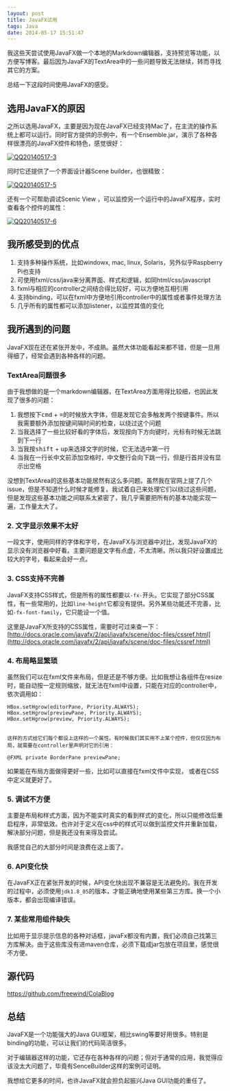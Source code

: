 ```yaml
---
layout: post
title: JavaFX试用
tags: Java
date: 2014-05-17 15:51:47
---
```


我这些天尝试使用JavaFX做一个本地的Markdown编辑器，支持预览等功能，以方便写博客。最后因为JavaFX的TextArea中的一些问题导致无法继续，转而寻找其它的方案。

总结一下这段时间使用JavaFX的感受。

## 选用JavaFX的原因

之所以选用JavaFX，主要是因为现在JavaFX已经支持Mac了，在主流的操作系统上都可以运行。同时官方提供的示例中，有一个Ensemble.jar，演示了各种各样很漂亮的JavaFX控件和特色，感觉很好：

[![QQ20140517-3](http://freewind.me/wp-content/uploads/2014/05/QQ20140517-3.png)](http://freewind.me/wp-content/uploads/2014/05/QQ20140517-3.png)

同时它还提供了一个界面设计器Scene builder，也很精致：

[![QQ20140517-5](http://freewind.me/wp-content/uploads/2014/05/QQ20140517-5.png)](http://freewind.me/wp-content/uploads/2014/05/QQ20140517-5.png)

还有一个可帮助调试Scenic View ，可以监控另一个运行中的JavaFX程序，实时查看各个控件的属性：

[![QQ20140517-6](http://freewind.me/wp-content/uploads/2014/05/QQ20140517-6.png)](http://freewind.me/wp-content/uploads/2014/05/QQ20140517-6.png)

## 我所感受到的优点

1.  支持多种操作系统，比如windowx, mac, linux, Solaris，另外似乎<span style="font-size: 14px; line-height: 1.5em;">Raspberry Pi也支持</span>
2.  可使用fxml/css/java来分离界面、样式和逻辑，如同html/css/javascript
3.  fxml与相应的controller之间结合得比较好，可以方便地互相引用
4.  支持binding，可以在fxml中方便地引用controller中的属性或者事件处理方法
5.  几乎所有的属性都可以添加listener，以监控其值的变化

## 我所遇到的问题

JavaFX现在还在紧张开发中，不成熟。虽然大体功能看起来都不错，但是一旦用得细了，经常会遇到各种各样的问题。

### TextArea问题很多

由于我想做的是一个markdown编辑器，在TextArea方面用得比较细，也因此发现了很多的问题：

1.  我想按下<kbd>cmd</kbd> + <kbd>=</kbd>的时候放大字体，但是发现它会多触发两个按键事件。所以我需要额外添加按键间隔时间的检查，以绕过这个问题
2.  当我选择了一些比较好看的字体后，发现按向下方向键时，光标有时候无法跳到下一行
3.  当我按<kbd>shift</kbd> + <kbd>up</kbd>来选择文字的时候，它无法选中第一行
4.  当我在一行长中文前添加空格时，中文整行会向下跳一行，但是行首并没有显示出空格

没想到TextArea的这些基本功能居然有这么多问题。虽然我在官网上提了几个issue，但是不知道什么时候才能修复。我试着自己来处理它们以绕过这些问题，但是发现这些基本功能之间联系太紧密了，我几乎需要把所有的基本功能实现一遍，工作量太大了。

### 2. 文字显示效果不太好

一段文字，使用同样的字体和字号，在JavaFX与浏览器中对比，发现JavaFX的显示没有浏览器中好看。主要问题是文字有点虚，不太清晰。所以我只好设置成比较大的字号，看起来会好一点。

### 3. CSS支持不完善

JavaFX支持CSS样式，但是所有的属性都要以`-fx-`开头。它实现了部分CSS属性，有一些常用的，比如`line-height`它都没有提供。另外某些功能还不完善，比如`-fx-font-family`，它只能设一个值。

这里是JavaFX所支持的CSS属性，需要时可过来查一下：[http://docs.oracle.com/javafx/2/api/javafx/scene/doc-files/cssref.html](http://docs.oracle.com/javafx/2/api/javafx/scene/doc-files/cssref.html)

### 4. 布局略显繁琐

虽然我们可以在fxml文件来布局，但是还是不够方便。比如我想让各组件在resize时，能自动按一定规则缩放，就无法在fxml中设置，只能在对应的controller中，依次调用如：

    HBox.setHgrow(editorPane, Priority.ALWAYS);
    HBox.setHgrow(previewPane, Priority.ALWAYS);
    HBox.setHgrow(preview, Priority.ALWAYS);
    

    这样的方式给它们每个都设上这样的一个属性。有时候我们其实用不上某个控件，但仅仅因为布局，就需要在controller里声明对它的引用：

    @FXML private BorderPane previewPane;

如果能在布局方面做得更好一些，比如可以直接在fxml文件中实现， 或者在CSS中定义就更好了。

### 5. 调试不方便

主要是布局和样式方面，因为不能实时真实的看到样式的变化，所以只能修改后重启程序，非常低效。也许对于定义在css中的样式可以做到监控文件并重新加载，解决部分问题，但是我还没有来得及尝试。

我感觉自己的大部分时间是浪费在这上面了。

### 6. API变化快

在JavaFX正在紧张开发的时候，API变化快出现不兼容是无法避免的。我在开发的过程中，必须使用`jdk1.8_05`的版本，才能正确地使用某些第三方库。换一个小版本，都会出现编译错误。

### 7. 某些常用组件缺失

比如用于显示提示信息的各种对话框，javaFx都没有内置，我们必须自己找第三方库解决。由于这些库没有进maven仓库，必须下载成jar包放在项目里，感觉很不方便。

## 源代码

https://github.com/freewind/ColaBlog

## 总结

JavaFX是一个功能强大的Java GUI框架，相比swing等要好用很多。特别是binding的功能，可以让我们的代码简洁很多。

对于编辑器这样的功能，它还存在各种各样的问题；但对于通常的应用，我觉得应该没太大问题了，毕竟有SenceBuilder这样的案例可证明。

我想给它更多的时间，也许JavaFX就会担负起振兴Java GUI功能的重任了。
